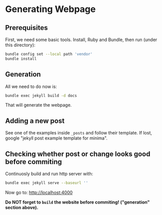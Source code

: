 # Generating Webpage

## Prerequisites

First, we need some basic tools. Install, Ruby and Bundle, then run (under this directory):

``` bash
bundle config set --local path 'vendor'
bundle install
```

## Generation

All we need to do now is:

``` bash
bundle exec jekyll build -d docs
```

That will generate the webpage.

## Adding a new post

See one of the examples inside `_posts` and follow their template. If lost, google
"jekyll post example template for minima".

## Checking whether post or change looks good before commiting

Continuosly build and run http server with:

```bash
bundle exec jekyll serve --baseurl ''
```

Now go to: <http://localhost:4000>

**Do NOT forget to `build` the website before commiting! ("generation" section above).**

